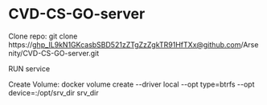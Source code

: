 # CVD-CS-GO-server

Clone repo:
git clone https://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@github.com/Arsenity/CVD-CS-GO-server.git

RUN service 

Create Volume:
docker volume create --driver local --opt type=btrfs     --opt device=:/opt/srv_dir     srv_dir
